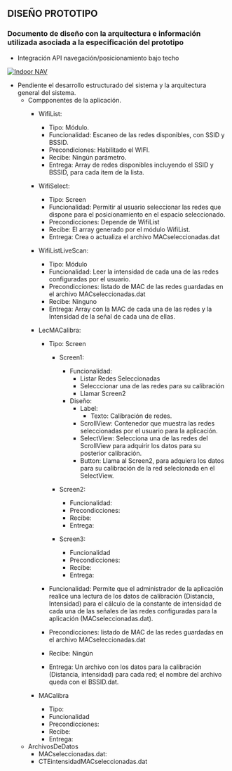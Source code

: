 ## DISEÑO PROTOTIPO
### Documento de diseño con la arquitectura e información utilizada asociada a la especificación del prototipo

* Integración API navegación/posicionamiento bajo techo

[![Indoor NAV](http://img.youtube.com/vi/puzDdvE8Y-0/0.jpg)](http://www.youtube.com/watch?v=puzDdvE8Y-0)

* Pendiente el desarrollo estructurado del sistema y la arquitectura general del sistema.
  * Compponentes de la aplicación.
    * WifiList: 
      * Tipo: Módulo.
      * Funcionalidad: Escaneo de las redes disponibles, con SSID y BSSID.
      * Precondiciones:  Habilitado el WIFI.
      * Recibe: Ningún parámetro.
      * Entrega: Array de redes disponibles incluyendo el SSID y BSSID, para cada item de la lista.
      
    * WifiSelect:
      * Tipo: Screen
      * Funcionalidad: Permitir al usuario seleccionar las redes que dispone para el posicionamiento en el espacio seleccionado.
      * Precondicciones: Depende de WifiList
      * Recibe: El array generado por el módulo WifiList.
      * Entrega: Crea o actualiza el archivo MACseleccionadas.dat
      
    * WifiListLiveScan: 
      * Tipo: Módulo
      * Funcionalidad: Leer la intensidad de cada una de las redes configuradas por el usuario.
      * Precondicciones: listado de MAC de las redes guardadas en el archivo MACseleccionadas.dat
      * Recibe: Ninguno
      * Entrega: Array con la MAC de cada una de las redes y la Intensidad de la señal de cada una de ellas.
      
    * LecMACalibra:
      * Tipo: Screen
        * Screen1:
          * Funcionalidad: 
            * Listar Redes Seleccionadas
            * Selecccionar una de las redes para su calibración
            * Llamar Screen2
          * Diseño: 
            * Label:
              * Texto: Calibración de redes.
            * ScrollView: Contenedor que muestra las redes seleccionadas por el usuario para la aplicación.
            * SelectView: Selecciona una de las redes del ScrollView para adquirir los datos para su posterior calibración.
            * Button: Llama al Screen2, para adquiera los datos para su calibración de la red selecionada en el SelectView.
            
        * Screen2:
          * Funcionalidad: 
          * Precondicciones:
          * Recibe:
          * Entrega:                  
        * Screen3:
          * Funcionalidad 
          * Precondicciones:
          * Recibe:
          * Entrega:
                  
      * Funcionalidad: Permite que el administrador de la aplicación realice una lectura de los datos de calibración (Distancia, Intensidad) para el cálculo de la constante de intensidad de cada una de las señales de las redes configuradas para la aplicación (MACseleccionadas.dat).
      * Precondicciones: listado de MAC de las redes guardadas en el archivo MACseleccionadas.dat
      * Recibe: Ningún
      * Entrega: Un archivo con los datos para la calibración (Distancia, intensidad) para cada red; el nombre del archivo queda con el BSSID.dat.
      
    * MACalibra
      * Tipo: 
      * Funcionalidad 
      * Precondicciones:
      * Recibe:
      * Entrega:
  * ArchivosDeDatos
    * MACseleccionadas.dat:
    * CTEintensidadMACseleccionadas.dat
    
       

  
